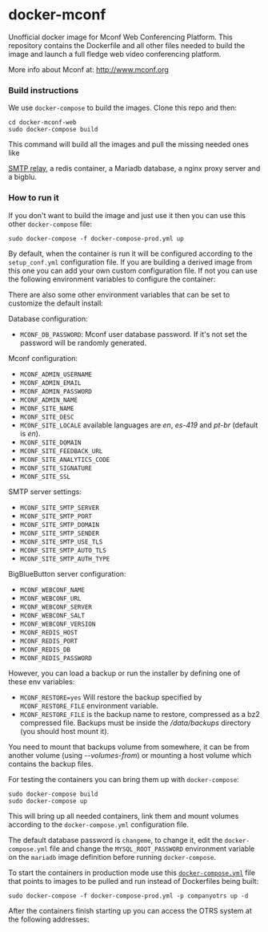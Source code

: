 # docker-mconf
Unofficial docker image for Mconf Web Conferencing Platform. This repository 
contains the Dockerfile and all other files needed to build the image and 
launch a full fledge web video conferencing platform.

More info about Mconf at: http://www.mconf.org

### Build instructions

We use `docker-compose` to build the images. Clone this repo and then:

    cd docker-mconf-web
    sudo docker-compose build

This command will build all the images and pull the missing needed ones like

[SMTP relay](https://github.com/juanluisbaptiste/docker-postfix), 
a redis container, 
a Mariadb database, 
a nginx proxy server 
and a bigblu.


### How to run it

If you don't want to build the image and just use it then you can use this other `docker-compose` file:

    sudo docker-compose -f docker-compose-prod.yml up 

By default, when the container is run it will be configured according to the `setup_conf.yml` configuration 
file. If you are building a derived image from this one you can add your own custom configuration file. If 
not you can use the following environment variables to configure the container:


There are also some other environment variables that can be set to customize
the default install:

Database configuration:

* `MCONF_DB_PASSWORD`: Mconf user database password. If it's not set the password will be randomly generated.

Mconf configuration:

* `MCONF_ADMIN_USERNAME`
* `MCONF_ADMIN_EMAIL`
* `MCONF_ADMIN_PASSWORD`
* `MCONF_ADMIN_NAME`
* `MCONF_SITE_NAME`
* `MCONF_SITE_DESC`
* `MCONF_SITE_LOCALE` available languages are *en*, *es-419* and *pt-br* (default is *en*).
* `MCONF_SITE_DOMAIN`
* `MCONF_SITE_FEEDBACK_URL`
* `MCONF_SITE_ANALYTICS_CODE`
* `MCONF_SITE_SIGNATURE`
* `MCONF_SITE_SSL`

SMTP server settings:

* `MCONF_SITE_SMTP_SERVER`
* `MCONF_SITE_SMTP_PORT`
* `MCONF_SITE_SMTP_DOMAIN`
* `MCONF_SITE_SMTP_SENDER`
* `MCONF_SITE_SMTP_USE_TLS`
* `MCONF_SITE_SMTP_AUTO_TLS`
* `MCONF_SITE_SMTP_AUTH_TYPE`

BigBlueButton server configuration:

* `MCONF_WEBCONF_NAME`
* `MCONF_WEBCONF_URL`
* `MCONF_WEBCONF_SERVER`
* `MCONF_WEBCONF_SALT`
* `MCONF_WEBCONF_VERSION`
* `MCONF_REDIS_HOST`
* `MCONF_REDIS_PORT`
* `MCONF_REDIS_DB`
* `MCONF_REDIS_PASSWORD`

However, you can load a backup or run the installer by defining one of these env variables:

* `MCONF_RESTORE=yes` Will restore the backup specified by `MCONF_RESTORE_FILE` environment variable.
* `MCONF_RESTORE_FILE` is the backup name to restore, compressed as a bz2 compressed file. Backups must be inside the */data/backups* directory (you should host mount it).

You need to mount that backups volume from somewhere, it can be from another volume (using *--volumes-from*) or mounting 
a host volume which contains the backup files.



For testing the containers you can bring them up with `docker-compose`:

    sudo docker-compose build
    sudo docker-compose up

This will bring up all needed containers, link them and mount volumes according 
to the `docker-compose.yml` configuration file. 

The default database password is `changeme`, to change it, edit the `docker-compose.yml` file and change the 
`MYSQL_ROOT_PASSWORD` environment variable on the `mariadb` image definition before 
running `docker-compose`.

To start the containers in production mode use this [`docker-compose.yml`](https://github.com/juanluisbaptiste/docker-otrs/blob/master/docker-compose-prod.yml) file that points to images to be pulled and run instead of Dockerfiles being built:

    sudo docker-compose -f docker-compose-prod.yml -p companyotrs up -d

After the containers finish starting up you can access the OTRS system at the following
addresses:
